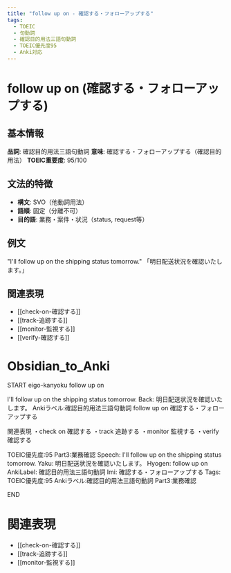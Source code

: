 ```yaml
---
title: "follow up on - 確認する・フォローアップする"
tags:
  - TOEIC
  - 句動詞
  - 確認目的用法三語句動詞
  - TOEIC優先度95
  - Anki対応
---
```


# follow up on (確認する・フォローアップする)

## 基本情報
**品詞**: 確認目的用法三語句動詞
**意味**: 確認する・フォローアップする（確認目的用法）
**TOEIC重要度**: 95/100

## 文法的特徴
- **構文**: SVO（他動詞用法）
- **語順**: 固定（分離不可）
- **目的語**: 業務・案件・状況（status, request等）

## 例文
"I'll follow up on the shipping status tomorrow."
「明日配送状況を確認いたします。」

## 関連表現
- [[check-on-確認する]]
- [[track-追跡する]]
- [[monitor-監視する]]
- [[verify-確認する]]

# Obsidian_to_Anki
START
eigo-kanyoku
follow up on

I'll follow up on the shipping status tomorrow.
Back: 
明日配送状況を確認いたします。
Ankiラベル:確認目的用法三語句動詞
follow up on
確認する・フォローアップする

関連表現
・check on 確認する
・track 追跡する
・monitor 監視する
・verify 確認する

TOEIC優先度:95
Part3:業務確認
Speech: I'll follow up on the shipping status tomorrow.
Yaku: 明日配送状況を確認いたします。
Hyogen: follow up on
AnkiLabel: 確認目的用法三語句動詞
Imi: 確認する・フォローアップする
Tags: TOEIC優先度:95 Ankiラベル:確認目的用法三語句動詞 Part3:業務確認
<!--ID: 1752099912602-->
END

# 関連表現
- [[check-on-確認する]]
- [[track-追跡する]]
- [[monitor-監視する]] 
